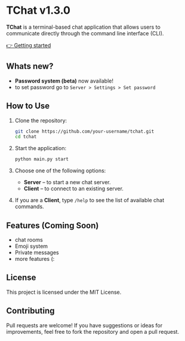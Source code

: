 # TChat v1.3.0

**TChat** is a terminal-based chat application that allows users to communicate directly through the command line interface (CLI).

 <p><a href="https://github.com/TenObcy125/tchat-documentation/blob/main/docs/getting-started.md" target="_blank">
    👉 Getting started
  </a></p>

## Whats new?
* **Password system (beta)** now available!
* to set password go to ```Server > Settings > Set password```

## How to Use

1. Clone the repository:
   ```bash
   git clone https://github.com/your-username/tchat.git
   cd tchat
   ```

2. Start the application:
   ```bash
   python main.py start
   ```

3. Choose one of the following options:
   - **Server** – to start a new chat server.
   - **Client** – to connect to an existing server.

4. If you are a **Client**, type `/help` to see the list of available chat commands.

## Features (Coming Soon)

- chat rooms
- Emoji system
- Private messages
- more features (:

## License

This project is licensed under the MIT License.

## Contributing

Pull requests are welcome! If you have suggestions or ideas for improvements, feel free to fork the repository and open a pull request.
